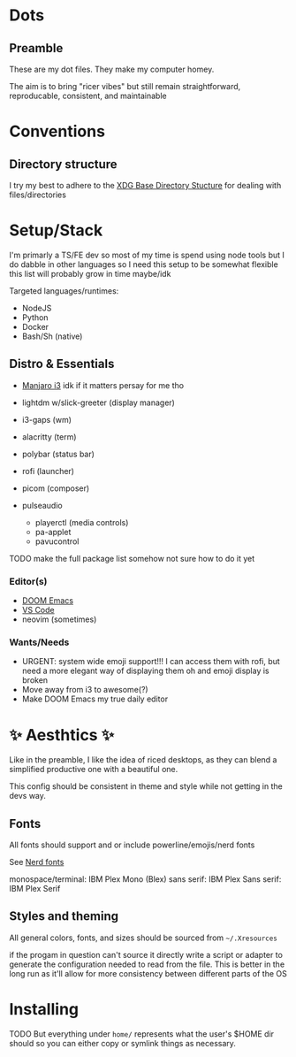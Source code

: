 # Dots

## Preamble

These are my dot files. They make my computer homey.

The aim is to bring "ricer vibes" but still remain straightforward, reproducable, consistent, and maintainable

# Conventions

## Directory structure

I try my best to adhere to the [XDG Base Directory Stucture](https://specifications.freedesktop.org/basedir-spec/basedir-spec-latest.html) for dealing with files/directories

# Setup/Stack

I'm primarly a TS/FE dev so most of my time is spend using node tools but I do dabble in other languages so I need this setup to be somewhat flexible this list will probably grow in time maybe/idk

Targeted languages/runtimes:

- NodeJS
- Python
- Docker
- Bash/Sh (native)

## Distro & Essentials

- [Manjaro i3](https://manjaro.org/download/#i3) idk if it matters persay for me tho
- lightdm w/slick-greeter (display manager)

- i3-gaps (wm)
- alacritty (term)
- polybar (status bar)
- rofi (launcher)
- picom (composer)

- pulseaudio
  - playerctl (media controls)
  - pa-applet
  - pavucontrol

TODO make the full package list somehow not sure how to do it yet

<!--
  I think it might be a little much to try and record _everything_ I install on my computers perfectly. Maybe break it into what depends on what?
  Maybe it should be broken up the same way as the readme and call a script to include installable packages in that layer
  IE when installing DOOM emacs, install emacs, and all prerequisites beforehand
  We should only support arch cuz I don't assume I'll be distrohopping I just want more consistency
  I'll need to either figure out a way of updating deps/managing them but one thing at a time-->

<!-- For a full list check the `packages.yml` file -->

### Editor(s)

- [DOOM Emacs](https://github.com/hlissner/doom-emacs)
- [VS Code](https://code.visualstudio.com/)
- neovim (sometimes)

### Wants/Needs

- URGENT: system wide emoji support!!! I can access them with rofi, but need a more elegant way of displaying them oh and emoji display is broken
- Move away from i3 to awesome(?)
- Make DOOM Emacs my true daily editor

# ✨ Aesthtics ✨

Like in the preamble, I like the idea of riced desktops, as they can blend a simplified productive one with a beautiful one.

This config should be consistent in theme and style while not getting in the devs way.

## Fonts

All fonts should support and or include powerline/emojis/nerd fonts

See [Nerd fonts](https://github.com/ryanoasis/nerd-fonts)

monospace/terminal: IBM Plex Mono (Blex)
sans serif: IBM Plex Sans
serif: IBM Plex Serif

## Styles and theming

All general colors, fonts, and sizes should be sourced from `~/.Xresources`

if the progam in question can't source it directly write a script or adapter to generate the configuration needed to read from the file. This is better in the long run as it'll allow for more consistency between different parts of the OS

# Installing

TODO But everything under `home/` represents what the user's $HOME dir should so you can either copy or symlink things as necessary.

<!-- Ideally I'd have a bootstrap script that allows for files to be distributed appropriatly and elegantly but that' a TODO -->

